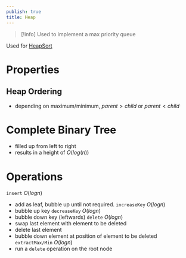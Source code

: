 ```yaml
---
publish: true
title: Heap
---
```

> [!info] Used to implement a max priority queue

Used for [HeapSort](HeapSort.md)
# Properties

## Heap Ordering
* depending on maximum/minimum, $parent > child$ or $parent < child$
# Complete Binary Tree
* filled up from left to right
* results in a height of $O(log(n))$
# Operations

``insert`` $O(logn)$
* add as leaf, bubble up until not required.
``increaseKey`` $O(logn)$
* bubble up key
``decreaseKey`` $O(logn)$
* bubble down key (leftwards)
``delete`` $O(logn)$
* swap last element with element to be deleted
* delete last element
* bubble down element at position of element to be deleted
``extractMax/Min`` $O(logn)$
* run a `delete` operation on the root node